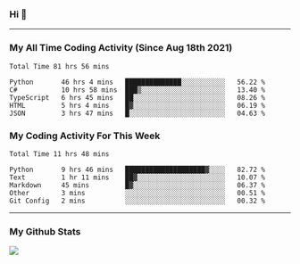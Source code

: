 ### Hi 🙂

---

### My All Time Coding Activity (Since Aug 18th 2021)
<!--START_SECTION:waka-all-->
```text
Total Time 81 hrs 56 mins

Python       46 hrs 4 mins   ██████████████░░░░░░░░░░░   56.22 % 
C#           10 hrs 58 mins  ███▒░░░░░░░░░░░░░░░░░░░░░   13.40 % 
TypeScript   6 hrs 45 mins   ██░░░░░░░░░░░░░░░░░░░░░░░   08.26 % 
HTML         5 hrs 4 mins    █▓░░░░░░░░░░░░░░░░░░░░░░░   06.19 % 
JSON         3 hrs 47 mins   █░░░░░░░░░░░░░░░░░░░░░░░░   04.63 % 
```
<!--END_SECTION:waka-all-->

### My Coding Activity For This Week
<!--START_SECTION:waka-week-->
```text
Total Time 11 hrs 48 mins

Python       9 hrs 46 mins   ████████████████████▓░░░░   82.72 % 
Text         1 hr 11 mins    ██▓░░░░░░░░░░░░░░░░░░░░░░   10.07 % 
Markdown     45 mins         █▓░░░░░░░░░░░░░░░░░░░░░░░   06.37 % 
Other        3 mins          ░░░░░░░░░░░░░░░░░░░░░░░░░   00.51 % 
Git Config   2 mins          ░░░░░░░░░░░░░░░░░░░░░░░░░   00.32 % 
```
<!--END_SECTION:waka-week-->

---

### My Github Stats
![](https://github-readme-stats.vercel.app/api?username=eroxl&count_private=true&show_icons=true&include_all_commits=true&theme=onedark)
